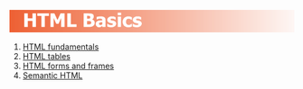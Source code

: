 [![HTML Basics](html-basics.png)]()

1. [HTML fundamentals](01-HTML-Fundamentals)
2. [HTML tables](02-HTML-Tables)
3. [HTML forms and frames](03-HTML-Forms-And-Frames)
4. [Semantic HTML](04-Semanic-HTML)